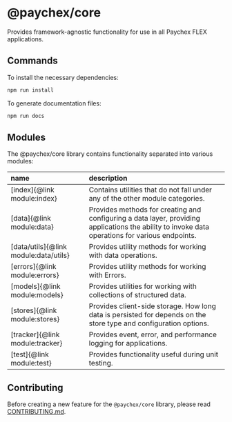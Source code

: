 # @paychex/core

Provides framework-agnostic functionality for use in all Paychex FLEX applications.

## Commands

To install the necessary dependencies:

```bash
npm run install
```

To generate documentation files:

```bash
npm run docs
```

## Modules

The @paychex/core library contains functionality separated into various modules:

name | description
:--- | :---
[index]{@link module:index} | Contains utilities that do not fall under any of the other module categories.
[data]{@link module:data} | Provides methods for creating and configuring a data layer, providing applications the ability to invoke data operations for various endpoints.
[data/utils]{@link module:data/utils} | Provides utility methods for working with data operations.
[errors]{@link module:errors} | Provides utility methods for working with Errors.
[models]{@link module:models} | Provides utilities for working with collections of structured data.
[stores]{@link module:stores} | Provides client-side storage. How long data is persisted for depends on the store type and configuration options.
[tracker]{@link module:tracker} | Provides event, error, and performance logging for applications.
[test]{@link module:test} | Provides functionality useful during unit testing.

## Contributing

Before creating a new feature for the `@paychex/core` library, please read [CONTRIBUTING.md](https://code.paychex.com/projects/HTML5/repos/paychex-core/browse/CONTRIBUTING.md?at=refs%2Fheads%2Fdevelop).
